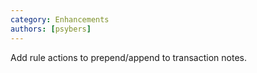 ```yaml
---
category: Enhancements
authors: [psybers]
---
```


Add rule actions to prepend/append to transaction notes.
